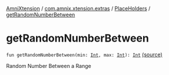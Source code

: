 [AmniXtension](../../index.md) / [com.amnix.xtension.extras](../index.md) / [PlaceHolders](index.md) / [getRandomNumberBetween](./get-random-number-between.md)

# getRandomNumberBetween

`fun getRandomNumberBetween(min: `[`Int`](https://kotlinlang.org/api/latest/jvm/stdlib/kotlin/-int/index.html)`, max: `[`Int`](https://kotlinlang.org/api/latest/jvm/stdlib/kotlin/-int/index.html)`): `[`Int`](https://kotlinlang.org/api/latest/jvm/stdlib/kotlin/-int/index.html) [(source)](https://github.com/AmniX/AmniXTension/tree/master/AmniXtension/src/main/java/com/amnix/xtension/extras/PlaceHolders.kt#L31)

Random Number Between a Range

